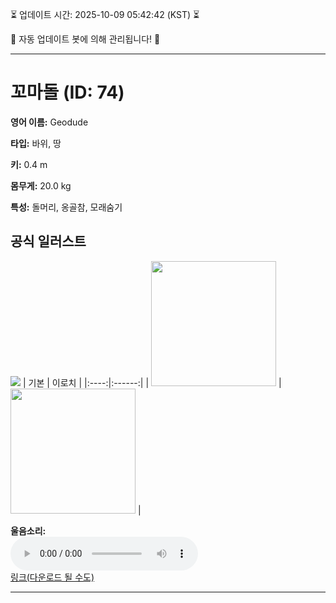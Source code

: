 
⏳ 업데이트 시간: 2025-10-09 05:42:42 (KST) ⏳

🤖 자동 업데이트 봇에 의해 관리됩니다! 🤖

---

# 꼬마돌 (ID: 74)
**영어 이름:** Geodude

**타입:** 바위, 땅

**키:** 0.4 m

**몸무게:** 20.0 kg

**특성:** 돌머리, 옹골참, 모래숨기

## 공식 일러스트
![](https://raw.githubusercontent.com/PokeAPI/sprites/master/sprites/pokemon/other/official-artwork/74.png)
| 기본 | 이로치 |
|:----:|:------:|
| <img src="http://play.pokemonshowdown.com/sprites/ani/geodude.gif" width="200"> | <img src="http://play.pokemonshowdown.com/sprites/ani-shiny/geodude.gif" width="200"> |

**울음소리:**<br><audio controls src="https://raw.githubusercontent.com/PokeAPI/cries/main/cries/pokemon/latest/74.ogg"></audio><br> [링크(다운로드 될 수도)](https://raw.githubusercontent.com/PokeAPI/cries/main/cries/pokemon/latest/74.ogg)


---

